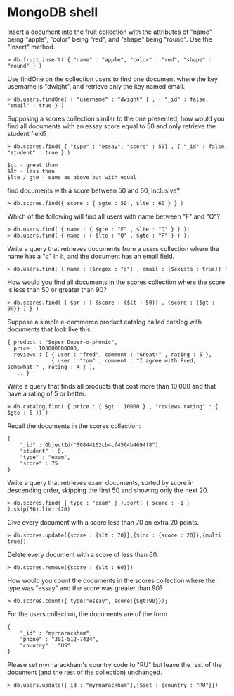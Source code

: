 MongoDB shell
=====

Insert a document into the fruit collection with the attributes of "name" being "apple", "color" being "red", and "shape" being "round". Use the "insert" method.
```
> db.fruit.insert( { "name" : "apple", "color" : "red", "shape" : "round" } )
```

Use findOne on the collection users to find one document where the key username is "dwight", and retrieve only the key named email.
```
> db.users.findOne( { "username" : "dwight" } , { "_id" : false, "email" : true } )
```

Supposing a scores collection similar to the one presented, how would you find all documents with an essay score equal to 50 and only retrieve the student field?
```
> db.scores.find( { "type" : "essay", "score" : 50} , { "_id" : false, "student" : true } )
```
```
$gt - great than 
$lt - less than 
$lte / gte - same as above but with equal
```

find documents with a score between 50 and 60, inclusive?
```
> db.scores.find({ score : { $gte : 50 , $lte : 60 } } )
```

Which of the following will find all users with name between "F" and "Q"?
```
> db.users.find( { name : { $gte : "F" , $lte : "Q" } } );
> db.users.find( { name : { $lte : "Q" , $gte : "F" } } );
```

Write a query that retrieves documents from a users collection where the name has a "q" in it, and the document has an email field.
```
> db.users.find( { name : {$regex : "q"} , email : {$exists : true}} )
```

How would you find all documents in the scores collection where the score is less than 50 or greater than 90?
```
> db.scores.find( { $or : [ {score : {$lt : 50}} , {score : {$gt : 90}} ] } )
```

Suppose a simple e-commerce product catalog called catalog with documents that look like this:
```
{ product : "Super Duper-o-phonic", 
  price : 100000000000,
  reviews : [ { user : "fred", comment : "Great!" , rating : 5 },
              { user : "tom" , comment : "I agree with Fred, somewhat!" , rating : 4 } ],
  ... }
```

Write a query that finds all products that cost more than 10,000 and that have a rating of 5 or better.
```
> db.catalog.find( { price : { $gt : 10000 } , "reviews.rating" : { $gte : 5 }} )
```

Recall the documents in the scores collection:
```
{
	"_id" : ObjectId("50844162cb4cf4564b4694f8"),
	"student" : 0,
	"type" : "exam",
	"score" : 75
}
```

Write a query that retrieves exam documents, sorted by score in descending order, skipping the first 50 and showing only the next 20.
```
> db.scores.find( { type : "exam" } ).sort( { score : -1 } ).skip(50).limit(20)
```

Give every document with a score less than 70 an extra 20 points. 
```
> db.scores.update({score : {$lt : 70}},{$inc : {score : 20}},{multi : true})
```

Delete every document with a score of less than 60.
```
> db.scores.remove({score : {$lt : 60}})
```

How would you count the documents in the scores collection where the type was "essay" and the score was greater than 90?
```
> db.scores.count({ type:"essay", score:{$gt:90}});
```

For the users collection, the documents are of the form
```
{
	"_id" : "myrnarackham",
	"phone" : "301-512-7434",
	"country" : "US"
}
```

Please set myrnarackham's country code to "RU" but leave the rest of the document (and the rest of the collection) unchanged. 
```
> db.users.update({_id : "myrnarackham"},{$set : {country : "RU"}})
```
